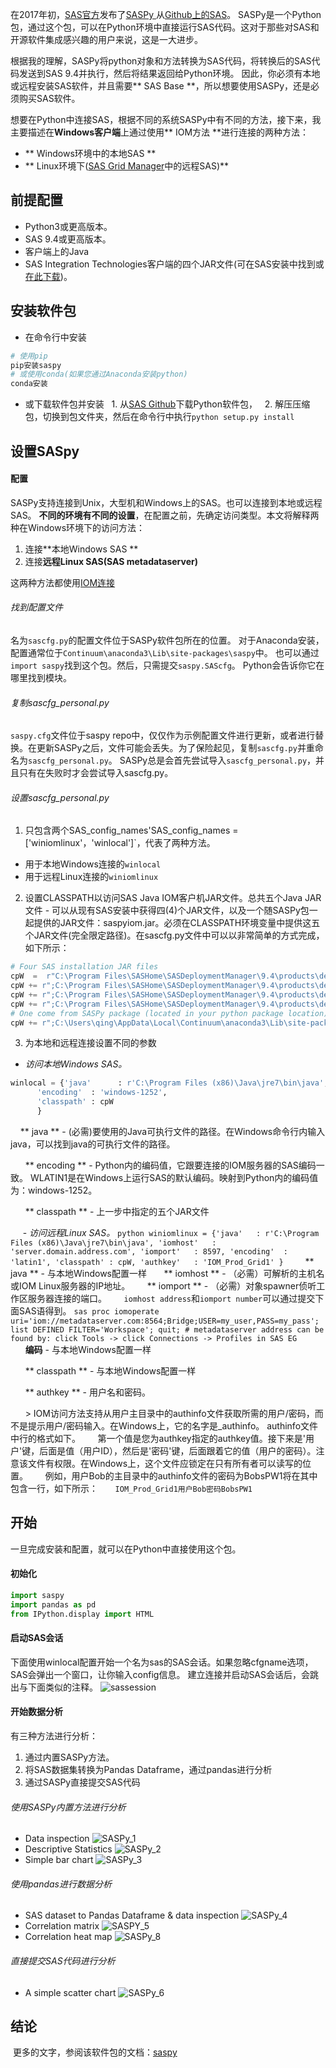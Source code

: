 在2017年初，[SAS官方](https://communities.sas.com/t5/Base-SAS-Programming/Announcing-SASPy-programming-SAS-from-Python/td-p/343050)发布了[SASPy ](https://github.com/sassoftware/saspy)从[Github上的SAS](https://github.com/sassoftware)。 SASPy是一个Python包，通过这个包，可以在Python环境中直接运行SAS代码。这对于那些对SAS和开源软件集成感兴趣的用户来说，这是一大进步。

根据我的理解，SASPy将python对象和方法转换为SAS代码，将转换后的SAS代码发送到SAS 9.4并执行，然后将结果返回给Python环境。
因此，你必须有本地或远程安装SAS软件，并且需要** SAS Base **，所以想要使用SASPy，还是必须购买SAS软件。

想要在Python中连接SAS，根据不同的系统SASPy中有不同的方法，接下来，我主要描述在**Windows客户端**上通过使用** IOM方法 **进行连接的两种方法：
* ** Windows环境中的本地SAS **
* ** Linux环境下([SAS Grid Manager](https://www.sas.com/en_us/software/foundation/grid-manager.html)中的远程SAS)**

## 前提配置
* Python3或更高版本。
* SAS 9.4或更高版本。
* 客户端上的Java
* SAS Integration Technologies客户端的四个JAR文件(可在SAS安装中找到或[在此下载](https://support.sas.com/downloads/package.htm?pid=607))。

## 安装软件包
* 在命令行中安装
```Python
# 使用pip
pip安装saspy
# 或使用conda(如果您通过Anaconda安装python)
conda安装
```
* 或下载软件包并安装
  1. 从[SAS Github](https://github.com/sassoftware/saspy)下载Python软件包，
  2. 解压压缩包，切换到包文件夹，然后在命令行中执行`python setup.py install`

## 设置SASpy
#### 配置
SASPy支持连接到Unix，大型机和Windows上的SAS。也可以连接到本地或远程SAS。 **不同的环境有不同的设置**，在配置之前，先确定访问类型。本文将解释两种在Windows环境下的访问方法：
1. 连接**本地Windows SAS **
2. 连接**远程Linux SAS(SAS metadataserver)**

这两种方法都使用[IOM连接](https://sassoftware.github.io/saspy/troubleshooting.html#iom)

###### 找到配置文件
名为`sascfg.py`的配置文件位于SASPy软件包所在的位置。
对于Anaconda安装，配置通常位于`Continuum\anaconda3\Lib\site-packages\saspy`中。
也可以通过`import saspy`找到这个包。然后，只需提交`saspy.SAScfg`。 Python会告诉你它在哪里找到模块。

###### 复制sascfg_personal.py
`saspy.cfg`文件位于saspy repo中，仅仅作为示例配置文件进行更新，或者进行替换。在更新SASPy之后，文件可能会丢失。为了保险起见，复制`sascfg.py`并重命名为`sascfg_personal.py`。 SASPy总是会首先尝试导入`sascfg_personal.py`，并且只有在失败时才会尝试导入sascfg.py。

###### 设置sascfg_personal.py
1. 只包含两个SAS_config_names'SAS_config_names = ['winiomlinux'，'winlocal']`，代表了两种方法。
  - 用于本地Windows连接的`winlocal`
  - 用于远程Linux连接的`winiomlinux`
2. 设置CLASSPATH以访问SAS Java IOM客户机JAR文件。总共五个Java JAR文件 - 可以从现有SAS安装中获得四(4)个JAR文件，以及一个随SASPy包一起提供的JAR文件：saspyiom.jar。必须在CLASSPATH环境变量中提供这五个JAR文件(完全限定路径)。在sascfg.py文件中可以以非常简单的方式完成，如下所示：
```python
# Four SAS installation JAR files
cpW  =  r"C:\Program Files\SASHome\SASDeploymentManager\9.4\products\deploywiz__94420__prt__xx__sp0__1\deploywiz\sas.svc.connection.jar"
cpW += r";C:\Program Files\SASHome\SASDeploymentManager\9.4\products\deploywiz__94420__prt__xx__sp0__1\deploywiz\log4j.jar"
cpW += r";C:\Program Files\SASHome\SASDeploymentManager\9.4\products\deploywiz__94420__prt__xx__sp0__1\deploywiz\sas.security.sspi.jar"
cpW += r";C:\Program Files\SASHome\SASDeploymentManager\9.4\products\deploywiz__94420__prt__xx__sp0__1\deploywiz\sas.core.jar"
# One come from SASPy package (located in your python package location)
cpW += r";C:\Users\qing\AppData\Local\Continuum\anaconda3\Lib\site-packages\saspy\java\saspyiom.jar"
```

3. 为本地和远程连接设置不同的参数
  - *访问本地Windows SAS。*
  ```python
  winlocal = {'java'      : r'C:\Program Files (x86)\Java\jre7\bin\java',
        'encoding'  : 'windows-1252',
        'classpath' : cpW
        }
  ```
    ** java ** - (必需)要使用的Java可执行文件的路径。在Windows命令行内输入java，可以找到java的可执行文件的路径。

      ** encoding ** - Python内的编码值，它跟要连接的IOM服务器的SAS编码一致。 WLATIN1是在Windows上运行SAS的默认编码。映射到Python内的编码值为：windows-1252。

      ** classpath ** - 上一步中指定的五个JAR文件

     - *访问远程Linux SAS。*
        ```python
        winiomlinux = {'java'   : r'C:\Program Files (x86)\Java\jre7\bin\java',
              'iomhost'   : 'server.domain.address.com',
              'iomport'   : 8597,
              'encoding'  : 'latin1',
              'classpath' : cpW,
              'authkey'   : 'IOM_Prod_Grid1'
              }
        ```
      ** java ** - 与本地Windows配置一样
      ** iomhost ** - （必需）可解析的主机名或IOM Linux服务器的IP地址。
      ** iomport ** - （必需）对象spawner侦听工作区服务器连接的端口。
      `iomhost address`和`iomport number`可以通过提交下面SAS语得到。
        ```sas
        proc iomoperate
          uri='iom://metadataserver.com:8564;Bridge;USER=my_user,PASS=my_pass';
          list DEFINED FILTER='Workspace';
        quit;
        # metadataserver address can be found by:
            click Tools -> click Connections -> Profiles in SAS EG
        ```
      **编码** - 与本地Windows配置一样

      ** classpath ** - 与本地Windows配置一样

      ** authkey ** - 用户名和密码。

      > IOM访问方法支持从用户主目录中的authinfo文件获取所需的用户/密码，而不是提示用户/密码输入。在Windows上，它的名字是_authinfo。 authinfo文件中行的格式如下。
      第一个值是您为authkey指定的authkey值。接下来是'用户'键，后面是值（用户ID），然后是'密码'键，后面跟着它的值（用户的密码）。注意该文件有权限。在Windows上，这个文件应锁定在只有所有者可以读写的位置。
      例如，用户Bob的主目录中的authinfo文件的密码为BobsPW1将在其中包含一行，如下所示：
      `IOM_Prod_Grid1用户Bob密码BobsPW1`


## 开始
一旦完成安装和配置，就可以在Python中直接使用这个包。

#### 初始化
```Python
import saspy
import pandas as pd
from IPython.display import HTML
```

#### 启动SAS会话
下面使用winlocal配置开始一个名为sas的SAS会话。如果忽略cfgname选项，SAS会弹出一个窗口，让你输入config信息。
建立连接并启动SAS会话后，会跳出与下面类似的注释。
![sassession](/img/in-post/access-sas-in-python-environment-using-saspy-and-sas-kernal/sassession.png)

#### 开始数据分析
有三种方法进行分析：
1. 通过内置SASPy方法。
2. 将SAS数据集转换为Pandas Dataframe，通过pandas进行分析
3. 通过SASPy直接提交SAS代码


###### 使用SASPy内置方法进行分析
* Data inspection
![SASPy_1](/img/in-post/access-sas-in-python-environment-using-saspy-and-sas-kernal/saspy-1.png)
* Descriptive Statistics
![SASPy_2](/img/in-post/access-sas-in-python-environment-using-saspy-and-sas-kernal/saspy-2.png)
*  Simple bar chart
![SASPy_3](/img/in-post/access-sas-in-python-environment-using-saspy-and-sas-kernal/saspy-3.png)

###### 使用pandas进行数据分析
* SAS dataset to Pandas Dataframe & data inspection
![SASPy_4](/img/in-post/access-sas-in-python-environment-using-saspy-and-sas-kernal/saspy-4.png)
* Correlation matrix
![SASPY_5](/img/in-post/access-sas-in-python-environment-using-saspy-and-sas-kernal/saspy-5.png)
* Correlation heat map
![SASPy_8](/img/in-post/access-sas-in-python-environment-using-saspy-and-sas-kernal/saspy-8.png)

###### 直接提交SAS代码进行分析
* A simple scatter chart
![SASPy_6](/img/in-post/access-sas-in-python-environment-using-saspy-and-sas-kernal/saspy-6.png)

## 结论
 更多的文字，参阅该软件包的文档：[saspy](https://sassoftware.github.io/saspy/)
